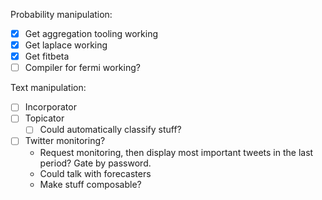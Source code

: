 Probability manipulation:

- [x] Get aggregation tooling working
- [x] Get laplace working
- [x] Get fitbeta
- [ ] Compiler for fermi working?

Text manipulation:

- [ ] Incorporator
- [ ] Topicator
  - [ ] Could automatically classify stuff?
- [ ] Twitter monitoring?
  - Request monitoring, then display most important tweets in the last period? Gate by password.
  - Could talk with forecasters
  - Make stuff composable?
